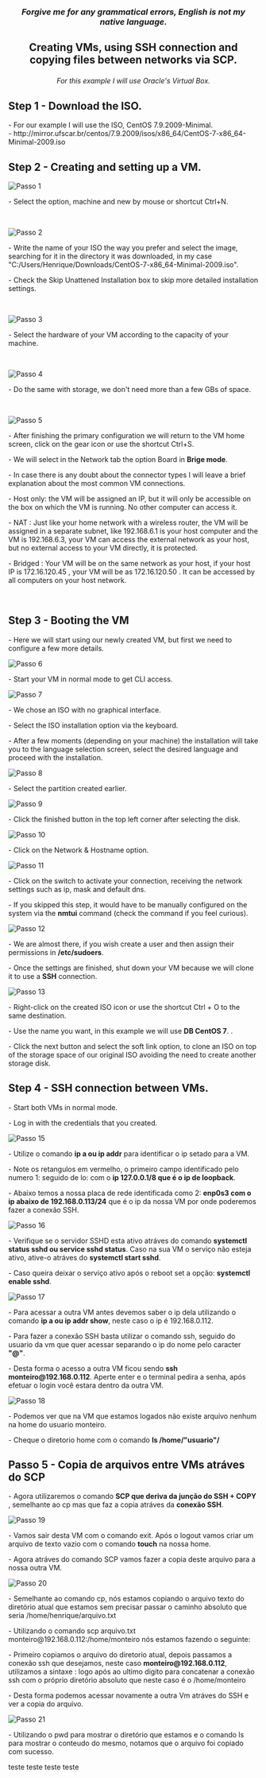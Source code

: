<h3 p align="center" > <i>Forgive me for any grammatical errors, English is not my native language. </i> </h3></p>

<h2 p align="center" > Creating VMs, using SSH connection and copying files between networks via SCP.</p> </h2>

<i> <p align="center"> For this example I will use Oracle's Virtual Box.</p> </i>

## Step 1 - Download the ISO.
<p>- For our example I will use the ISO, CentOS 7.9.2009-Minimal. <br>
- http://mirror.ufscar.br/centos/7.9.2009/isos/x86_64/CentOS-7-x86_64-Minimal-2009.iso </p>

## Step 2 - Creating and setting up a VM.

![Passo 1](imgs/Passo_1.jpg)

<p> - Select the option, machine and new by mouse or shortcut Ctrl+N. </p><br>

![Passo 2](imgs/Passo_2.jpg)
        
<p>- Write the name of your ISO the way you prefer and select the image, searching for it in the directory it was downloaded, in my case "C:/Users/Henrique/Downloads/CentOS-7-x86_64-Minimal-2009.iso".

<p> - Check the Skip Unattened Installation box to skip more detailed installation settings. </p><br>

![Passo 3](imgs/Passo_3.jpg)

<p>- Select the hardware of your VM according to the capacity of your machine. </p><br>

![Passo 4](imgs/Passo_4.jpg)

<p> - Do the same with storage, we don't need more than a few GBs of space. </p><br>

![Passo 5](imgs/Passo_5.jpg)

</p> - After finishing the primary configuration we will return to the VM home screen, click on the gear icon or use the shortcut Ctrl+S. </p> 

<p> - We will select in the Network tab the option Board in <b>Brige mode</b>.</p>

<p> - In case there is any doubt about the connector types I will leave a brief explanation about the most common VM connections. </p>

<p> - Host only: the VM will be assigned an IP, but it will only be accessible on the box on which the VM is running. No other computer can access it. </p>

<p> - NAT : Just like your home network with a wireless router, the VM will be assigned in a separate subnet, like 192.168.6.1 is your host computer and the VM is 192.168.6.3, your VM can access the external network as your host, but no external access to your VM directly, it is protected. </p>

<p> - Bridged : Your VM will be on the same network as your host, if your host IP is 172.16.120.45 , your VM will be as 172.16.120.50 . It can be accessed by all computers on your host network. </p><br>

## Step 3 - Booting the VM

<p> - Here we will start using our newly created VM, but first we need to configure a few more details. </p>

![Passo 6](imgs/Passo_6.jpg)

<p> - Start your VM in normal mode to get CLI access. </p>

![Passo 7](imgs/Passo_7.png)

<p> - We chose an ISO with no graphical interface. </p>

<p> - Select the ISO installation option via the keyboard. </p>

<p> - After a few moments (depending on your machine) the installation will take you to the language selection screen, select the desired language and proceed with the installation. </p>

![Passo 8](imgs/Passo_8.png)

<p> - Select the partition created earlier. </p>

![Passo 9](imgs/Passo_9.png)

<p> - Click the finished button in the top left corner after selecting the disk. </p>

![Passo 10](imgs/Passo_10.png)

<p> - Click on the Network & Hostname option. </p>

![Passo 11](imgs/Passo_11.png)

<p> - Click on the switch to activate your connection, receiving the network settings such as ip, mask and default dns. </p>

<p> - If you skipped this step, it would have to be manually configured on the system via the <b>nmtui</b> command (check the command if you feel curious). </p>

![Passo 12](imgs/Passo_12.png)

<p> - We are almost there, if you wish create a user and then assign their permissions in <b>/etc/sudoers</b>. </p>

<p> - Once the settings are finished, shut down your VM because we will clone it to use a <b>SSH</b> connection. </p>

![Passo 13](imgs/Passo_13.png)

<p> - Right-click on the created ISO icon or use the shortcut Ctrl + O to the same destination. </p>

<p>- Use the name you want, in this example we will use <b>DB CentOS 7</b>. </b>. </p>

<p> - Click the next button and select the soft link option, to clone an ISO on top of the storage space of our original ISO avoiding the need to create another storage disk. </p>

## Step 4 - SSH connection between VMs.

<p> - Start both VMs in normal mode. </p> 

<p> - Log in with the credentials that you created. </p>

![Passo 15](imgs/Passo_15.png)

<p> - Utilize o comando <b>ip a ou ip addr</b> para identificar o ip setado para a VM. </p>

<p> - Note os retangulos em vermelho, o primeiro campo identificado pelo numero 1: seguido de lo: com o <b>ip 127.0.0.1/8 que é o ip de loopback</b>. </p>

<p> - Abaixo temos a nossa placa de rede identificada como 2: <b> enp0s3 com o ip abaixo de 192.168.0.113/24</b> que é o ip da nossa VM por onde poderemos fazer a conexão SSH. </p>


![Passo 16](imgs/Passo_16.png)

<p> - Verifique se o servidor SSHD esta ativo atráves do comando <b>systemctl status sshd ou service sshd status</b>. Caso na sua VM o serviço não esteja ativo, ative-o atráves do <b>systemctl start sshd</b>. </p>
<p> - Caso queira deixar o serviço ativo após o reboot set a opção: <b>systemctl enable sshd</b>. </p>

![Passo 17](imgs/Passo_17.png)

<p> - Para acessar a outra VM antes devemos saber o ip dela utilizando o comando <b>ip a ou ip addr show</b>, neste caso o ip é 192.168.0.112. </p>
<p> - Para fazer a conexão SSH basta utilizar o comando ssh, seguido do usuario da vm que quer acessar separando o ip do nome pelo caracter <b>"@"</b>. </p>
<p> - Desta forma o acesso a outra VM ficou sendo <b>ssh monteiro@192.168.0.112</b>. Aperte enter e o terminal pedira a senha, após efetuar o login você estara dentro da outra VM. </p>

![Passo 18](imgs/Passo_18.png)

<p> - Podemos ver que na VM que estamos logados não existe arquivo nenhum na home do usuario monteiro. </p>
<p> - Cheque o diretorio home com o comando <b>ls /home/"usuario"/ </b></p>
        
## Passo 5 - Copia de arquivos entre VMs atráves do SCP

<p> - Agora utilizaremos o comando <b>SCP que deriva da junção do SSH + COPY </b>, semelhante ao cp mas que faz a copia atráves da <b>conexão SSH</b>. </p>

![Passo 19](imgs/Passo_19.png)

<p> - Vamos sair desta VM com o comando exit. Após o logout vamos criar um arquivo de texto vazio com o comando <b>touch</b> na nossa home. </p>
<p> - Agora atráves do comando SCP vamos fazer a copia deste arquivo para a nossa outra VM. </p>

![Passo 20](imgs/Passo_20.png)
     
<p> - Semelhante ao comando cp, nós estamos copiando o arquivo texto do diretório atual que estamos sem precisar passar o caminho absoluto que seria /home/henrique/arquivo.txt </p>
<p>- Utilizando o comando scp arquivo.txt monteiro@192.168.0.112:/home/monteiro nós estamos fazendo o seguinte: </p>
        
<p> - Primeiro copiamos o arquivo do diretorio atual, depois passamos a conexão ssh que desejamos, neste caso <b>monteiro@192.168.0.112</b>, utilizamos a sintaxe : logo após ao ultimo digito para concatenar a conexão ssh com o próprio diretório absoluto que neste caso é o /home/monteiro </p>

<p> - Desta forma podemos acessar novamente a outra Vm atráves do SSH e ver a copia do arquivo. </p>

![Passo 21](imgs/Passo_21.png)

<p> - Utilizando o pwd para mostrar o diretório que estamos e o comando ls para mostrar o conteudo do mesmo, notamos que o arquivo foi copiado com sucesso. </p>

teste teste teste teste
